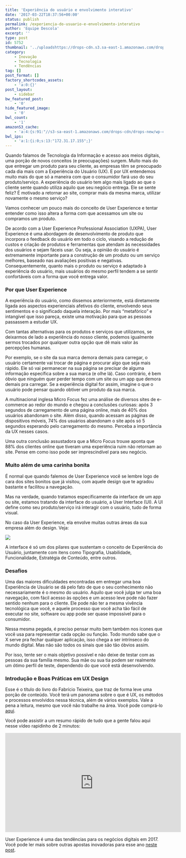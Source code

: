 ```yaml
---
title: 'Experiência do usuário e envolvimento interativo'
date: '2017-03-22T18:37:56+00:00'
status: publish
permalink: /experiencia-do-usuario-e-envolvimento-interativo
author: 'Equipe Descola'
excerpt: ''
type: post
id: 5752
thumbnail: '../uploadshttps://drops-cdn.s3.sa-east-1.amazonaws.com/drops-new/wp-content/uploads/2017/03/20210515/UX-150x150.png'
category:
    - Inovação
    - Tecnologia
    - Tendências
tag: []
post_format: []
factory_shortcodes_assets:
    - 'a:0:{}'
post_layout:
    - sidebar
bw_featured_post:
    - '0'
hide_featured_image:
    - '0'
bwl_count:
    - '1'
amazonS3_cache:
    - 'a:4:{s:91:"//s3-sa-east-1.amazonaws.com/drops-cdn/drops-new/wp-content/uploads/2017/03/20195843/ux.jpg";i:5758;s:100:"//s3-sa-east-1.amazonaws.com/drops-cdn/drops-new/wp-content/uploads/2017/03/20195843/ux-1024x736.jpg";i:5758;s:53:"//descola.org/drops/wp-content/uploads/2017/03/ux.jpg";i:5758;s:62:"//descola.org/drops/wp-content/uploads/2017/03/ux-1024x736.jpg";i:5758;}'
bwl_ips:
    - 'a:1:{i:0;s:13:"172.31.17.155";}'
---
```

Quando falamos de Tecnologia da Informação e acesso aos meios digitais, uma porção de novos conceitos (e preocupações) surgem. Muito mais do que entregar um produto para seu cliente, as empresas têm se preocupado cada dia mais com a Experiência do Usuário (UX). E por UX entendemos muito mais do que só a maneira com que o consumidor fará uso do seu produto/serviço. A experiência do usuário tem algo mais ligado ao que o cliente sente quando utiliza aquilo que seu negócio entrega. Ele se sente feliz? É motivado a retornar ao site, comprar mais da mesma marca, utilizar novamente o mesmo serviço?

Vamos conhecer um pouco mais do conceito de User Experience e tentar entender como isso altera a forma com que acessamos um site ou compramos um produto.

De acordo com a User Experience Professional Association (UXPA), User Experience é uma abordagem de desenvolvimento de produto que incorpora o feedback do usuário em todo o ciclo, visando a redução de custos e criação de produtos e ferramentas que atendam às necessidades dos usuários e sejam fáceis usar. Ou seja, a opinião do usuário é extremamente importante para a construção de um produto ou um serviço melhores, baseado nas avaliações positivas e negativas. Consequentemente, quanto mais o produto ou serviço é adaptado à experiência do usuário, mais usuários do mesmo perfil tendem a se sentir confortáveis com a forma que você entrega valor.

### Por que User Experience

A experiência do usuário, como dissemos anteriormente, está diretamente ligada aos aspectos experienciais afetivos do cliente, envolvendo seus sentimentos e o significado daquela interação. Por mais “metafórico” e intangível que isso pareça, existe uma motivação para que as pessoas passassem a estudar UX.

Com tantas alternativas para os produtos e serviços que utilizamos, se deixarmos de lado a experiência do nosso cliente, podemos igualmente sermos trocados por qualquer outra opção que dê mais valor às percepções humanas.

Por exemplo, se o site da sua marca demora demais para carregar, o usuário certamente vai trocar de página e procurar algo que seja mais rápido. Ele só vai permanecer na sua página se precisar de alguma informação específica sobre a sua marca (e olhe lá). Caso contrário, é bem óbvio que ninguém quer perder tempo com um site ou um app que demora demais pra carregar. Se a experiência digital for assim, imagine o que o usuário pode pensar quando obtiver um produto da sua marca.

A multinacional inglesa Micro Focus fez uma análise de diversos sites de e-commerce ao redor do mundo e chegou a conclusões curiosas: após 3 segundos de carregamento de uma página online, mais de 40% dos usuários abandonam o site. Além disso, quando acessam as páginas de dispositivos móveis, 74% dos usuários abandonam o site após só 5 segundos esperando pelo carregamento do mesmo. Perceba a importância da UX nesses casos.

Uma outra conclusão assustadora que a Micro Focus trouxe aponta que 88% dos clientes online que tiveram uma experiência ruim não retornam ao site. Pense em como isso pode ser imprescindível para seu negócio.

### Muito além de uma carinha bonita

É normal que quando falemos de User Experience você se lembre logo de cara dos sites bonitos que já visitou, com aquele design que te agradou bastante e facilitou a navegação.

Mas na verdade, quando tratamos especificamente da interface de um app ou site, estamos tratando da interface do usuário, a User Interface (UI). A UI define como seu produto/serviço irá interagir com o usuário, tudo de forma visual.

No caso da User Experience, ela envolve muitas outras áreas da sua empresa além do design. Veja:

![](https://descola.org/drops/wp-content/uploads/2017/03/ux-1024x736.jpg)

A interface é só um dos pilares que sustentam o conceito de Experiência do Usuário, juntamente com itens como Tipografia, Usabilidade, Funcionalidade, Estratégia de Conteúdo, entre outros.

### Desafios

Uma das maiores dificuldades encontradas em entregar uma boa Experiência de Usuário se dá pelo fato de que o seu conhecimento não necessariamente é o mesmo do usuário. Aquilo que você julga ter uma boa navegação, com fácil acesso às opções e um acesso leve pode não fazer sentido nenhum para o cliente. Ele pode não ter a mesma vivência tecnológica que você, e aquele processo que você acha tão fácil de executar no site, software ou app pode ser quase impossível para o consumidor.

Nessa mesma pegada, é preciso pensar muito bem também nos ícones que você usa para representar cada opção ou função. Todo mundo sabe que o X serve pra fechar qualquer aplicação, isso chega a ser intrínseco do mundo digital. Mas não são todos os sinais que são tão óbvios assim.

Por isso, tente ser o mais objetivo possível e não deixe de testar com as pessoas da sua família mesmo. Sua mãe ou sua tia podem ser realmente um ótimo perfil de teste, dependendo do que você está desenvolvendo.

### Introdução e Boas Práticas em UX Design

Esse é o título do livro do Fabrício Teixeira, que traz de forma leve uma porção de conteúdo. Você terá um panorama sobre o que é UX, os métodos e processos envolvidos nessa técnica, além de vários exemplos. Vale a pena a leitura, mesmo que você não trabalhe na área. Você pode comprá-lo [aqui](http://www.martinsfontespaulista.com.br/introducao-e-boas-praticas-em-ux-design-508633.aspx/p?&utm_source=Buscape&utm_medium=ComparadordePrecos&utm_campaign=buscape).

Você pode assistir a um resumo rápido de tudo que a gente falou aqui nesse vídeo rapidinho de 2 minutos:

<iframe allowfullscreen="allowfullscreen" frameborder="0" height="315" loading="lazy" src="https://www.youtube.com/embed/-L4gEk7cOfk" width="560"></iframe>

User Experience é uma das tendências para os negócios digitais em 2017. Você pode ler mais sobre outras apostas inovadoras para esse ano [neste post](https://descola.org/drops/tendencias-de-inovacao-para-2017/).